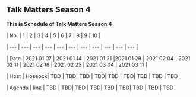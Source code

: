 ## Talk Matters Season 4


**This is Schedule of Talk Matters Season 4**


| No. | 1 | 2 | 3 | 4 | 5 | 6 | 7 | 8 | 9 | 10 |

| --- | --- | --- | --- | --- | --- | --- | --- | --- | --- | --- |

| Date | 2021 01 07 | 2021 01 14 | 2021 01 21 |2021 01 28 | 2021 02 04 | 2021 02 11 | 2021 02 18 | 2021 02 25 | 2021 03 04 | 2021 03 11 |

| Host | Hoseock| TBD | TBD| TBD | TBD| TBD | TBD| TBD | TBD | TBD

| Agenda | [link]() | TBD | TBD| TBD | TBD| TBD | TBD| TBD | TBD | TBD
















